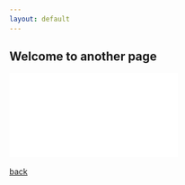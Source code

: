 ```yaml
---
layout: default
---
```


## Welcome to another page

![resume](/assets/docs/Adam_Hamden_Resume_12_5_21.pdf)

[back](./)
